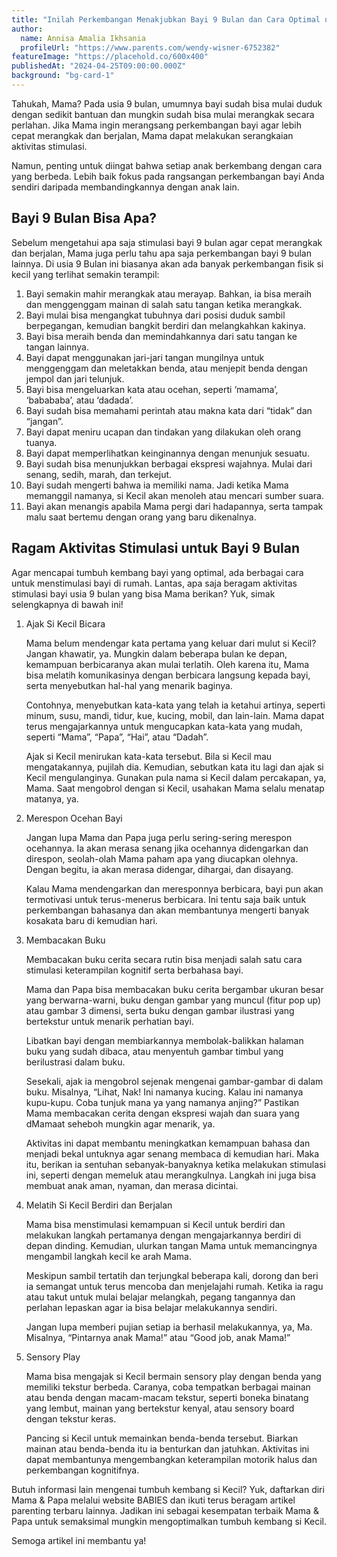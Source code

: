 ```yaml
---
title: "Inilah Perkembangan Menakjubkan Bayi 9 Bulan dan Cara Optimal untuk Merangsangnya"
author:
  name: Annisa Amalia Ikhsania
  profileUrl: "https://www.parents.com/wendy-wisner-6752382"
featureImage: "https://placehold.co/600x400"
publishedAt: "2024-04-25T09:00:00.000Z"
background: "bg-card-1"
---
```


Tahukah, Mama? Pada usia 9 bulan, umumnya bayi sudah bisa mulai duduk dengan sedikit bantuan dan mungkin sudah bisa mulai merangkak secara perlahan. Jika Mama ingin merangsang perkembangan bayi agar lebih cepat merangkak dan berjalan, Mama dapat melakukan serangkaian aktivitas stimulasi.

Namun, penting untuk diingat bahwa setiap anak berkembang dengan cara yang berbeda. Lebih baik fokus pada rangsangan perkembangan bayi Anda sendiri daripada membandingkannya dengan anak lain.

## Bayi 9 Bulan Bisa Apa?

Sebelum mengetahui apa saja stimulasi bayi 9 bulan agar cepat merangkak dan berjalan, Mama juga perlu tahu apa saja perkembangan bayi 9 bulan lainnya. Di usia 9 Bulan ini biasanya akan ada banyak perkembangan fisik si kecil yang terlihat semakin terampil:

1.  Bayi semakin mahir merangkak atau merayap. Bahkan, ia bisa meraih dan menggenggam mainan di salah satu tangan ketika merangkak.
2.  Bayi mulai bisa mengangkat tubuhnya dari posisi duduk sambil berpegangan, kemudian bangkit berdiri dan melangkahkan kakinya.
3.  Bayi bisa meraih benda dan memindahkannya dari satu tangan ke tangan lainnya.
4.  Bayi dapat menggunakan jari-jari tangan mungilnya untuk menggenggam dan meletakkan benda, atau menjepit benda dengan jempol dan jari telunjuk.
5.  Bayi bisa mengeluarkan kata atau ocehan, seperti ‘mamama’, ‘babababa’, atau ‘dadada’.
6.  Bayi sudah bisa memahami perintah atau makna kata dari “tidak” dan “jangan”.
7.  Bayi dapat meniru ucapan dan tindakan yang dilakukan oleh orang tuanya.
8.  Bayi dapat memperlihatkan keinginannya dengan menunjuk sesuatu.
9.  Bayi sudah bisa menunjukkan berbagai ekspresi wajahnya. Mulai dari senang, sedih, marah, dan terkejut.
10. Bayi sudah mengerti bahwa ia memiliki nama. Jadi ketika Mama memanggil namanya, si Kecil akan menoleh atau mencari sumber suara.
11. Bayi akan menangis apabila Mama pergi dari hadapannya, serta tampak malu saat bertemu dengan orang yang baru dikenalnya.

## Ragam Aktivitas Stimulasi untuk Bayi 9 Bulan

Agar mencapai tumbuh kembang bayi yang optimal, ada berbagai cara untuk menstimulasi bayi di rumah. Lantas, apa saja beragam aktivitas stimulasi bayi usia 9 bulan yang bisa Mama berikan? Yuk, simak selengkapnya di bawah ini!

1. Ajak Si Kecil Bicara

   Mama belum mendengar kata pertama yang keluar dari mulut si Kecil? Jangan khawatir, ya. Mungkin dalam beberapa bulan ke depan, kemampuan berbicaranya akan mulai terlatih.
   Oleh karena itu, Mama bisa melatih komunikasinya dengan berbicara langsung kepada bayi, serta menyebutkan hal-hal yang menarik baginya.

   Contohnya, menyebutkan kata-kata yang telah ia ketahui artinya, seperti minum, susu, mandi, tidur, kue, kucing, mobil, dan lain-lain. Mama dapat terus mengajarkannya untuk mengucapkan kata-kata yang mudah, seperti “Mama”, “Papa”, “Hai”, atau “Dadah”.

   Ajak si Kecil menirukan kata-kata tersebut. Bila si Kecil mau mengatakannya, pujilah dia. Kemudian, sebutkan kata itu lagi dan ajak si Kecil mengulanginya. Gunakan pula nama si Kecil dalam percakapan, ya, Mama. Saat mengobrol dengan si Kecil, usahakan Mama selalu menatap matanya, ya.

2. Merespon Ocehan Bayi

   Jangan lupa Mama dan Papa juga perlu sering-sering merespon ocehannya. Ia akan merasa senang jika ocehannya didengarkan dan direspon, seolah-olah Mama paham apa yang diucapkan olehnya. Dengan begitu, ia akan merasa didengar, dihargai, dan disayang.

   Kalau Mama mendengarkan dan meresponnya berbicara, bayi pun akan termotivasi untuk terus-menerus berbicara. Ini tentu saja baik untuk perkembangan bahasanya dan akan membantunya mengerti banyak kosakata baru di kemudian hari.

3. Membacakan Buku

   Membacakan buku cerita secara rutin bisa menjadi salah satu cara stimulasi keterampilan kognitif serta berbahasa bayi.

   Mama dan Papa bisa membacakan buku cerita bergambar ukuran besar yang berwarna-warni, buku dengan gambar yang muncul (fitur pop up) atau gambar 3 dimensi, serta buku dengan gambar ilustrasi yang bertekstur untuk menarik perhatian bayi.

   Libatkan bayi dengan membiarkannya membolak-balikkan halaman buku yang sudah dibaca, atau menyentuh gambar timbul yang berilustrasi dalam buku.

   Sesekali, ajak ia mengobrol sejenak mengenai gambar-gambar di dalam buku. Misalnya, “Lihat, Nak! Ini namanya kucing. Kalau ini namanya kupu-kupu. Coba tunjuk mana ya yang namanya anjing?” Pastikan Mama membacakan cerita dengan ekspresi wajah dan suara yang dMamaat seheboh mungkin agar menarik, ya.

   Aktivitas ini dapat membantu meningkatkan kemampuan bahasa dan menjadi bekal untuknya agar senang membaca di kemudian hari. Maka itu, berikan ia sentuhan sebanyak-banyaknya ketika melakukan stimulasi ini, seperti dengan memeluk atau merangkulnya. Langkah ini juga bisa membuat anak aman, nyaman, dan merasa dicintai.

4. Melatih Si Kecil Berdiri dan Berjalan

   Mama bisa menstimulasi kemampuan si Kecil untuk berdiri dan melakukan langkah pertamanya dengan mengajarkannya berdiri di depan dinding. Kemudian, ulurkan tangan Mama untuk memancingnya mengambil langkah kecil ke arah Mama.

   Meskipun sambil tertatih dan terjungkal beberapa kali, dorong dan beri ia semangat untuk terus mencoba dan menjelajahi rumah. Ketika ia ragu atau takut untuk mulai belajar melangkah, pegang tangannya dan perlahan lepaskan agar ia bisa belajar melakukannya sendiri.

   Jangan lupa memberi pujian setiap ia berhasil melakukannya, ya, Ma. Misalnya, “Pintarnya anak Mama!” atau “Good job, anak Mama!”

5. Sensory Play

   Mama bisa mengajak si Kecil bermain sensory play dengan benda yang memiliki tekstur berbeda. Caranya, coba tempatkan berbagai mainan atau benda dengan macam-macam tekstur, seperti boneka binatang yang lembut, mainan yang bertekstur kenyal, atau sensory board dengan tekstur keras.

   Pancing si Kecil untuk memainkan benda-benda tersebut. Biarkan mainan atau benda-benda itu ia benturkan dan jatuhkan. Aktivitas ini dapat membantunya mengembangkan keterampilan motorik halus dan perkembangan kognitifnya.

Butuh informasi lain mengenai tumbuh kembang si Kecil? Yuk, daftarkan diri Mama & Papa melalui website BABIES dan ikuti terus beragam artikel parenting terbaru lainnya. Jadikan ini sebagai kesempatan terbaik Mama & Papa untuk semaksimal mungkin mengoptimalkan tumbuh kembang si Kecil.

Semoga artikel ini membantu ya!
